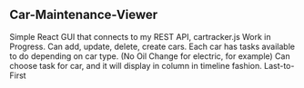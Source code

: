 Car-Maintenance-Viewer
-------------------------
Simple React GUI that connects to my REST API, cartracker.js
Work in Progress.
Can add, update, delete, create cars.
Each car has tasks available to do depending on car type. (No Oil Change for electric, for example)
Can choose task for car, and it will display in column in timeline fashion. Last-to-First
